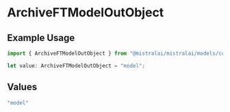 # ArchiveFTModelOutObject

## Example Usage

```typescript
import { ArchiveFTModelOutObject } from "@mistralai/mistralai/models/components";

let value: ArchiveFTModelOutObject = "model";
```

## Values

```typescript
"model"
```